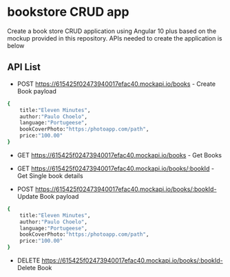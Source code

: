 # bookstore CRUD app


Create a book store CRUD application using Angular 10 plus based on the mockup provided in this repository. APIs needed to create the application is below

## API List

- POST https://615425f02473940017efac40.mockapi.io/books -  Create Book
payload
```sh
{
    title:"Eleven Minutes",
    author:"Paulo Choelo",
    language:"Portugeese",
    bookCoverPhoto:"https:/photoapp.com/path",
    price:"100.00"
}
```

- GET https://615425f02473940017efac40.mockapi.io/books -  Get Books
- GET https://615425f02473940017efac40.mockapi.io/books/:bookId   - Get Single book details


- POST https://615425f02473940017efac40.mockapi.io/books/:bookId-  Update  Book
payload
```sh
{
    title:"Eleven Minutes",
    author:"Paulo Choelo",
    language:"Portugeese",
    bookCoverPhoto:"https:/photoapp.com/path",
    price:"100.00"
}
```
- DELETE https://615425f02473940017efac40.mockapi.io/books/:bookId-  Delete Book

